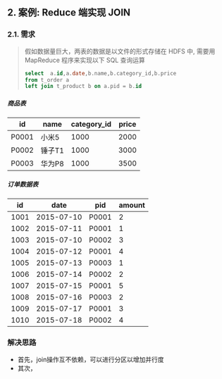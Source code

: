 ## 2. 案例: Reduce 端实现 JOIN

### 2.1. 需求

> 假如数据量巨大，两表的数据是以文件的形式存储在 HDFS 中, 需要用 MapReduce 程序来实现以下 SQL 查询运算
>
> ```sql
> select  a.id,a.date,b.name,b.category_id,b.price 
> from t_order a 
> left join t_product b on a.pid = b.id
> ```

##### 商品表

| id    | name  | category_id | price |
| ----- | ----- | ----------- | ----- |
| P0001 | 小米5  | 1000        | 2000  |
| P0002 | 锤子T1 | 1000        | 3000  |
| P0003 | 华为P8 | 1000        | 3500  |


##### 订单数据表

| id   | date       | pid   | amount |
| ---- | ---------- | ----- | ------ |
| 1001 | 2015-07-10 | P0001 | 2      |
| 1002 | 2015-07-11 | P0001 | 1      |
| 1003 | 2015-07-10 | P0002 | 3      |
| 1004 | 2015-07-12 | P0001 | 4      |
| 1005 | 2015-07-13 | P0003 | 1      |
| 1006 | 2015-07-14 | P0002 | 2      |
| 1007 | 2015-07-15 | P0001 | 5      |
| 1008 | 2015-07-16 | P0003 | 2      |
| 1009 | 2015-07-17 | P0001 | 3      |
| 1010 | 2015-07-18 | P0002 | 4      |

### 解决思路
- 首先，join操作互不依赖，可以进行分区以增加并行度
- 其次，

